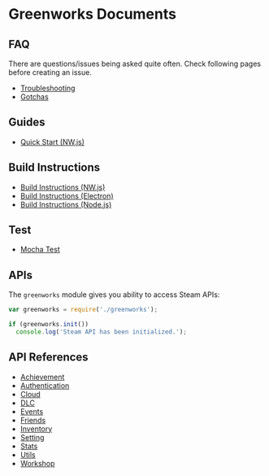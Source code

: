 # Greenworks Documents

## FAQ

There are questions/issues being asked quite often. Check following pages before
creating an issue.
  * [Troubleshooting](troubleshooting.md)
  * [Gotchas](gotchas.md)

## Guides

* [Quick Start (NW.js)](quick-start-nwjs.md)

## Build Instructions

* [Build Instructions (NW.js)](build-instructions-nwjs.md)
* [Build Instructions (Electron)](build-instructions-electron.md)
* [Build Instructions (Node.js)](build-instructions-nodejs.md)

## Test

* [Mocha Test](mocha-test.md)

## APIs

The `greenworks` module gives you ability to access Steam APIs:

```js
var greenworks = require('./greenworks');

if (greenworks.init())
  console.log('Steam API has been initialized.');
```

## API References

* [Achievement](achievement.md)
* [Authentication](authentication.md)
* [Cloud](cloud.md)
* [DLC](dlc.md)
* [Events](events.md)
* [Friends](friends.md)
* [Inventory](inventory.md)
* [Setting](setting.md)
* [Stats](stats.md)
* [Utils](utils.md)
* [Workshop](workshop.md)
